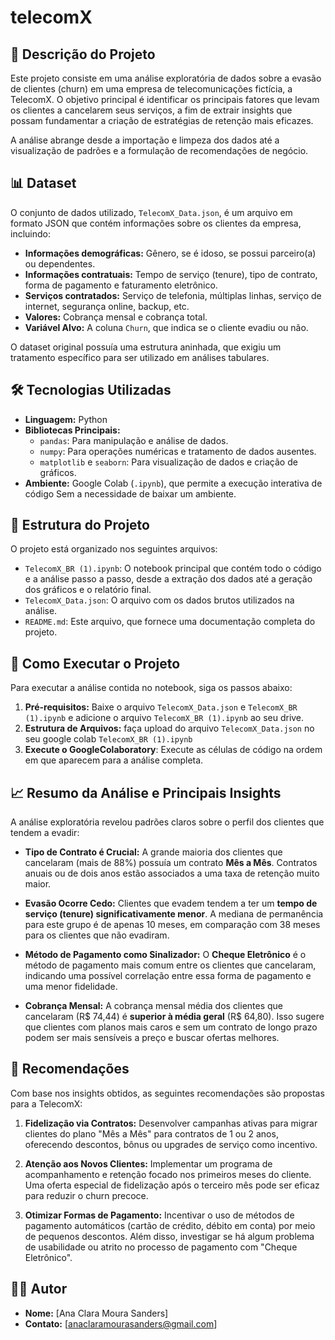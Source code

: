 # telecomX
## 📄 Descrição do Projeto

Este projeto consiste em uma análise exploratória de dados sobre a evasão de clientes (churn) em uma empresa de telecomunicações fictícia, a TelecomX. O objetivo principal é identificar os principais fatores que levam os clientes a cancelarem seus serviços, a fim de extrair insights que possam fundamentar a criação de estratégias de retenção mais eficazes.

A análise abrange desde a importação e limpeza dos dados até a visualização de padrões e a formulação de recomendações de negócio.

## 📊 Dataset

O conjunto de dados utilizado, `TelecomX_Data.json`, é um arquivo em formato JSON que contém informações sobre os clientes da empresa, incluindo:

-   **Informações demográficas:** Gênero, se é idoso, se possui parceiro(a) ou dependentes.
-   **Informações contratuais:** Tempo de serviço (tenure), tipo de contrato, forma de pagamento e faturamento eletrônico.
-   **Serviços contratados:** Serviço de telefonia, múltiplas linhas, serviço de internet, segurança online, backup, etc.
-   **Valores:** Cobrança mensal e cobrança total.
-   **Variável Alvo:** A coluna `Churn`, que indica se o cliente evadiu ou não.

O dataset original possuía uma estrutura aninhada, que exigiu um tratamento específico para ser utilizado em análises tabulares.

## 🛠️ Tecnologias Utilizadas

-   **Linguagem:** Python 
-   **Bibliotecas Principais:**
    -   `pandas`: Para manipulação e análise de dados.
    -   `numpy`: Para operações numéricas e tratamento de dados ausentes.
    -   `matplotlib` e `seaborn`: Para visualização de dados e criação de gráficos.
-   **Ambiente:** Google Colab (`.ipynb`), que permite a execução interativa de código Sem a necessidade de baixar um ambiente.

## 📂 Estrutura do Projeto

O projeto está organizado nos seguintes arquivos:

-   `TelecomX_BR (1).ipynb`: O notebook principal que contém todo o código e a análise passo a passo, desde a extração dos dados até a geração dos gráficos e o relatório final.
-   `TelecomX_Data.json`: O arquivo com os dados brutos utilizados na análise.
-   `README.md`: Este arquivo, que fornece uma documentação completa do projeto.

## 🚀 Como Executar o Projeto

Para executar a análise contida no notebook, siga os passos abaixo:

1.  **Pré-requisitos:** Baixe o arquivo `TelecomX_Data.json` e `TelecomX_BR (1).ipynb` e adicione o arquivo `TelecomX_BR (1).ipynb` ao seu drive.
2.  **Estrutura de Arquivos:** faça upload do arquivo `TelecomX_Data.json` no seu google colab `TelecomX_BR (1).ipynb`
3.   **Execute o GoogleColaboratory**: Execute as células de código na ordem em que aparecem para a análise completa.

## 📈 Resumo da Análise e Principais Insights

A análise exploratória revelou padrões claros sobre o perfil dos clientes que tendem a evadir:

-   **Tipo de Contrato é Crucial:** A grande maioria dos clientes que cancelaram (mais de 88%) possuía um contrato **Mês a Mês**. Contratos anuais ou de dois anos estão associados a uma taxa de retenção muito maior.

-   **Evasão Ocorre Cedo:** Clientes que evadem tendem a ter um **tempo de serviço (tenure) significativamente menor**. A mediana de permanência para este grupo é de apenas 10 meses, em comparação com 38 meses para os clientes que não evadiram.

-   **Método de Pagamento como Sinalizador:** O **Cheque Eletrônico** é o método de pagamento mais comum entre os clientes que cancelaram, indicando uma possível correlação entre essa forma de pagamento e uma menor fidelidade.

-   **Cobrança Mensal:** A cobrança mensal média dos clientes que cancelaram (R$ 74,44) é **superior à média geral** (R$ 64,80). Isso sugere que clientes com planos mais caros e sem um contrato de longo prazo podem ser mais sensíveis a preço e buscar ofertas melhores.

## 🎯 Recomendações

Com base nos insights obtidos, as seguintes recomendações são propostas para a TelecomX:

1.  **Fidelização via Contratos:** Desenvolver campanhas ativas para migrar clientes do plano "Mês a Mês" para contratos de 1 ou 2 anos, oferecendo descontos, bônus ou upgrades de serviço como incentivo.

2.  **Atenção aos Novos Clientes:** Implementar um programa de acompanhamento e retenção focado nos primeiros meses do cliente. Uma oferta especial de fidelização após o terceiro mês pode ser eficaz para reduzir o churn precoce.

3.  **Otimizar Formas de Pagamento:** Incentivar o uso de métodos de pagamento automáticos (cartão de crédito, débito em conta) por meio de pequenos descontos. Além disso, investigar se há algum problema de usabilidade ou atrito no processo de pagamento com "Cheque Eletrônico".

## 👨‍🎓 Autor

-   **Nome:** [Ana Clara Moura Sanders]
-   **Contato:** [anaclaramourasanders@gmail.com]
